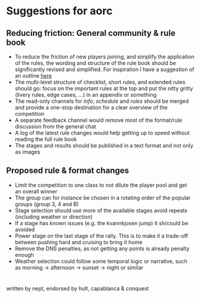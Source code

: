 # Suggestions for aorc



## Reducing friction: General community & rule book
* To reduce the friction of new players joining, and simplify the application of the rules, the wording and structure of the rule book should be significantly revised and simplified. For inspiration I have a suggestion of an outline [here](https://github.com/xlsrln/aorcs/blob/main/rules.md)
* The multi-level structure of checklist, short rules, and extended rules should go: focus on the important rules at the top and put the nitty gritty (livery rules, edge cases, ...) in an appendix or something
* The read-only channels for _info_, _schedule_ and _rules_ should be merged and provide a one-stop destination for a clear overview of the competition
* A separate feedback channel would remove most of the format/rule discussion from the general chat
* A log of the latest rule changes would help getting up to speed without reading the full rule book
* The stages and results should be published in a text format and not only as images

## Proposed rule & format changes

* Limit the competition to one class to not dilute the player pool and get an overall winner
* The group can for instance be chosen in a rotating order of the popular groups (group 3, 4 and B) 
* Stage selection should use more of the available stages avoid repeats (including weather or direction)
* If a stage has known issues (e.g. the kvannkjosen jump) it sh/could be avoided
* Power stage on the last stage of the rally. This is to make it a trade-off between pushing hard and cruising to bring it home
* Remove the DNS penalties, as not getting any points is already penalty enough
* Weather selection could follow some temporal logic or narrative, such as morning -> afternoon -> sunset -> night or similar

#
written by nept, endorsed by hult, capablanca & conquest
